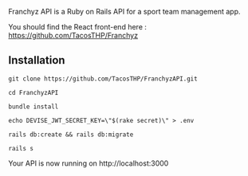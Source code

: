 Franchyz API is a Ruby on Rails API for a sport team management app.

You should find the React front-end here : https://github.com/TacosTHP/Franchyz

## Installation

`git clone https://github.com/TacosTHP/FranchyzAPI.git`

`cd FranchyzAPI`

`bundle install`

`echo DEVISE_JWT_SECRET_KEY=\"$(rake secret)\" > .env`

`rails db:create && rails db:migrate`

`rails s`

Your API is now running on http://localhost:3000